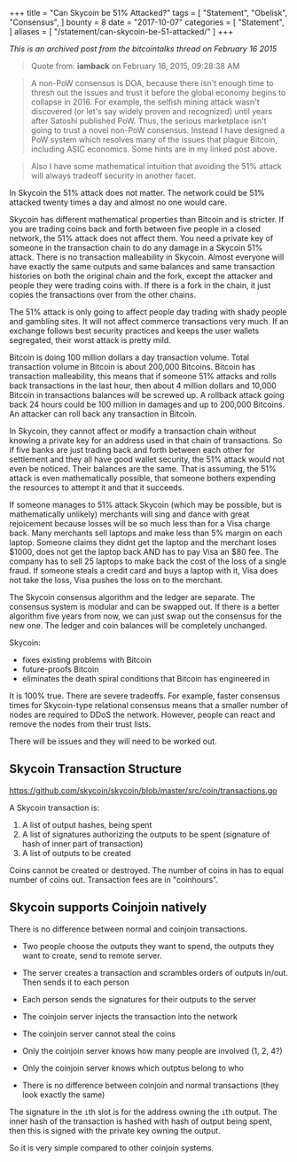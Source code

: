 +++
title = "Can Skycoin be 51% Attacked?"
tags = [
    "Statement",
    "Obelisk",
    "Consensus",
]
bounty = 8
date = "2017-10-07"
categories = [
    "Statement",
]
aliases = [
	"/statement/can-skycoin-be-51-attacked/"
]
+++

*This is an archived post from the bitcointalks thread on February 16 2015*

> Quote from: **iamback** on February 16, 2015, 09:28:38 AM

> A non-PoW consensus is DOA, because there isn't enough time to thresh out the
issues and trust it before the global economy begins to collapse in 2016.
For example, the selfish mining attack wasn't discovered (or let's say widely
proven and recognized) until years after Satoshi published PoW. Thus, the
serious marketplace isn't going to trust a novel non-PoW consensus.
Instead I have designed a PoW system which resolves many of the issues
that plague Bitcoin, including ASIC economics. Some hints are in my linked post
above.

> Also I have some mathematical intuition that avoiding the 51% attack will
always tradeoff security in another facet.

In Skycoin the 51% attack does not matter. The network could be 51%
attacked twenty times a day and almost no one would care.

Skycoin has different mathematical properties than Bitcoin and is stricter. If
you are trading coins back and forth between five people in a closed network,
the 51% attack does not affect them. You need a private key of someone in the
transaction chain to do any damage in a Skycoin 51% attack. There is no
transaction malleability in Skycoin. Almost everyone will have exactly the same
outputs and same balances and same transaction histories on both the original
chain and the fork, except the attacker and people they were trading coins
with. If there is a fork in the chain, it just copies the transactions over
from the other chains.

The 51% attack is only going to affect people day trading with shady people
and gambling sites.  It will not affect commerce transactions very much. If an
exchange follows best security practices and keeps the user wallets
segregated, their worst attack is pretty mild.

Bitcoin is doing 100 million dollars a day transaction volume. Total
transaction volume in Bitcoin is about 200,000 Bitcoins. Bitcoin has
transaction malleability, this means that if someone 51% attacks and rolls back
transactions in the last hour, then about 4 million dollars and 10,000 Bitcoin
in transactions balances will be screwed up. A rollback attack going back 24
hours could be 100 million in damages and up to 200,000 Bitcoins. An attacker
can roll back any transaction in Bitcoin.

In Skycoin, they cannot affect or modify a transaction chain without knowing a
private key for an address used in that chain of transactions. So if five
banks are just trading back and forth between each other for settlement and
they all have good wallet security, the 51% attack would not even be noticed.
Their balances are the same. That is assuming, the 51% attack is even
mathematically possible, that someone bothers expending the resources to
attempt it and that it succeeds.

If someone manages to 51% attack Skycoin (which may be possible, but is
mathematically unlikely) merchants will sing and dance with great rejoicement
because losses will be so much less than for a Visa charge back. Many
merchants sell laptops and make less than 5% margin on each laptop. Someone
claims they didnt get the laptop and the merchant loses $1000, does not get
the laptop back AND has to pay Visa an $80 fee. The company has to sell 25
laptops to make back the cost of the loss of a single fraud. If someone steals
a credit card and buys a laptop with it, Visa does not take the loss, Visa
pushes the loss on to the merchant.

The Skycoin consensus algorithm and the ledger are separate. The consensus
system is modular and can be swapped out. If there is a better algorithm five
years from now, we can just swap out the consensus for the new one. The ledger
and coin balances will be completely unchanged.

Skycoin:

- fixes existing problems with Bitcoin
- future-proofs Bitcoin
- eliminates the death spiral conditions that Bitcoin has engineered in

It is 100% true. There are severe tradeoffs. For example, faster
consensus times for Skycoin-type relational consensus means that a smaller
number of nodes are required to DDoS the network. However, people can react
and remove the nodes from their trust lists.

There will be issues and they will need to be worked out.

## Skycoin Transaction Structure

https://github.com/skycoin/skycoin/blob/master/src/coin/transactions.go

A Skycoin transaction is:

1) A list of output hashes, being spent
2) A list of signatures authorizing the outputs to be spent (signature of hash
   of inner part of transaction)
3) A list of outputs to be created

Coins cannot be created or destroyed. The number of coins in has to equal
number of coins out. Transaction fees are in "coinhours".

## Skycoin supports Coinjoin natively

There is no difference between normal and coinjoin transactions.

- Two people choose the outputs they want to spend, the outputs they want to
  create, send to remote server.
- The server creates a transaction and scrambles orders of outputs in/out.
  Then sends it to each person
- Each person sends the signatures for their outputs to the server
- The coinjoin server injects the transaction into the network

- The coinjoin server cannot steal the coins
- Only the coinjoin server knows how many people are involved (1, 2, 4?)
- Only the coinjoin server knows which outptus belong to who
- There is no difference between coinjoin and normal transactions (they look
  exactly the same)

The signature in the `i`th slot is for the address owning the `i`th output. The
inner hash of the transaction is hashed with hash of output being spent, then
this is signed with the private key owning the output.

So it is very simple compared to other coinjoin systems.
